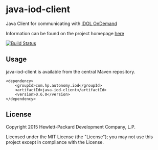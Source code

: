 # java-iod-client

Java Client for communicating with [IDOL OnDemand](http://www.idolondemand.com)

Information can be found on the project homepage [here](http://hpautonomy.github.io/java-iod-client)

[![Build Status](https://travis-ci.org/hpautonomy/java-iod-client.svg?branch=develop)](https://travis-ci.org/hpautonomy/java-iod-client)

## Usage

java-iod-client is available from the central Maven repository.

    <dependency>
        <groupId>com.hp.autonomy.iod</groupId>
        <artifactId>java-iod-client</artifactId>
        <version>0.6.0</version>
    </dependency>

## License
Copyright 2015 Hewlett-Packard Development Company, L.P.

Licensed under the MIT License (the "License"); you may not use this project except in compliance with the License.
